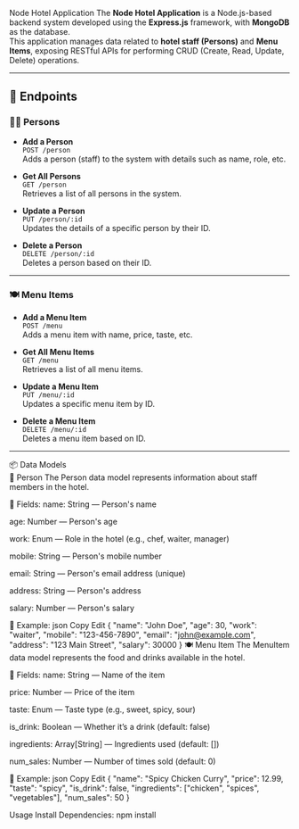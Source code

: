 Node Hotel Application
The **Node Hotel Application** is a Node.js-based backend system developed using the **Express.js** framework, with **MongoDB** as the database.  
This application manages data related to **hotel staff (Persons)** and **Menu Items**, exposing RESTful APIs for performing CRUD (Create, Read, Update, Delete) operations.

---

## 📌 Endpoints

### 👨‍🍳 Persons

- **Add a Person**  
  `POST /person`  
  Adds a person (staff) to the system with details such as name, role, etc.

- **Get All Persons**  
  `GET /person`  
  Retrieves a list of all persons in the system.

- **Update a Person**  
  `PUT /person/:id`  
  Updates the details of a specific person by their ID.

- **Delete a Person**  
  `DELETE /person/:id`  
  Deletes a person based on their ID.

---

### 🍽️ Menu Items

- **Add a Menu Item**  
  `POST /menu`  
  Adds a menu item with name, price, taste, etc.

- **Get All Menu Items**  
  `GET /menu`  
  Retrieves a list of all menu items.

- **Update a Menu Item**  
  `PUT /menu/:id`  
  Updates a specific menu item by ID.

- **Delete a Menu Item**  
  `DELETE /menu/:id`  
  Deletes a menu item based on ID.

---

📦 Data Models
<br/>
👤 Person
The Person data model represents information about staff members in the hotel.

🔑 Fields:
name: String — Person's name

age: Number — Person's age

work: Enum — Role in the hotel (e.g., chef, waiter, manager)

mobile: String — Person's mobile number

email: String — Person's email address (unique)

address: String — Person's address

salary: Number — Person's salary

🧪 Example:
json
Copy
Edit
{
  "name": "John Doe",
  "age": 30,
  "work": "waiter",
  "mobile": "123-456-7890",
  "email": "john@example.com",
  "address": "123 Main Street",
  "salary": 30000
}
🍽️ Menu Item
The MenuItem data model represents the food and drinks available in the hotel.

🔑 Fields:
name: String — Name of the item

price: Number — Price of the item

taste: Enum — Taste type (e.g., sweet, spicy, sour)

is_drink: Boolean — Whether it’s a drink (default: false)

ingredients: Array[String] — Ingredients used (default: [])

num_sales: Number — Number of times sold (default: 0)

🧪 Example:
json
Copy
Edit
{
  "name": "Spicy Chicken Curry",
  "price": 12.99,   
  "taste": "spicy",
  "is_drink": false,
  "ingredients": ["chicken", "spices", "vegetables"],
  "num_sales": 50
}

Usage
Install Dependencies:
npm install
